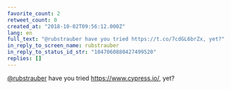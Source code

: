 ```yaml
---
favorite_count: 2
retweet_count: 0
created_at: "2018-10-02T09:56:12.000Z"
lang: en
full_text: "@rubstrauber have you tried https://t.co/7cdGL6brZx, yet?"
in_reply_to_screen_name: rubstrauber
in_reply_to_status_id_str: "1047060880427499520"
replies: []
---
```


[@rubstrauber](https://twitter.com/rubstrauber) have you tried
<https://www.cypress.io/>, yet?
